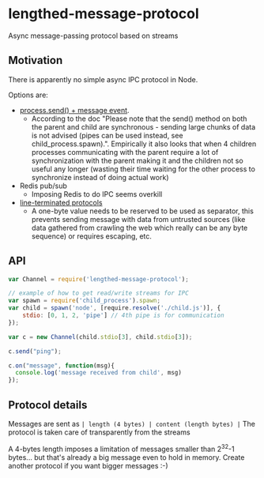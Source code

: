 # lengthed-message-protocol

Async message-passing protocol based on streams

## Motivation

There is apparently no simple async IPC protocol in Node.

Options are:
* [process.send() + message event](https://nodejs.org/api/child_process.html#child_process_child_send_message_sendhandle). 
  * According to the doc "Please note that the send() method on both the parent and child are synchronous - sending large chunks of data is not advised (pipes can be used instead, see child_process.spawn).". Empirically it also looks that when 4 children processes communicating with the parent require a lot of synchronization with the parent making it and the children not so useful any longer (wasting their time waiting for the other process to synchronize instead of doing actual work)
* Redis pub/sub
  * Imposing Redis to do IPC seems overkill
* [line-terminated protocols](https://github.com/pgte/carrier)
  * A one-byte value needs to be reserved to be used as separator, this prevents sending message with data from untrusted sources (like data gathered from crawling the web which really can be any byte sequence) or requires escaping, etc.

## API

````js
var Channel = require('lengthed-message-protocol');

// example of how to get read/write streams for IPC
var spawn = require('child_process').spawn;
var child = spawn('node', [require.resolve('./child.js')], {
    stdio: [0, 1, 2, 'pipe'] // 4th pipe is for communication
});

var c = new Channel(child.stdio[3], child.stdio[3]);

c.send("ping");

c.on("message", function(msg){
  console.log('message received from child', msg)
});
````

## Protocol details

Messages are sent as `| length (4 bytes) | content (length bytes) |`
The protocol is taken care of transparently from the streams

A 4-bytes length imposes a limitation of messages smaller than 2<sup>32</sup>-1 bytes... but that's already a big message even to hold in memory. Create another protocol if you want bigger messages :-)
